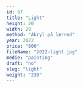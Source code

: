 ```yaml
---
id: 67
title: "Light"
height: 20
width: 20
method: "Akryl på lærred"
year: 2022
price: "800"
fileName: "2022-light.jpg"
medie: "painting"
draft: "no"
slug: "light"
weight: "230"
---
```

